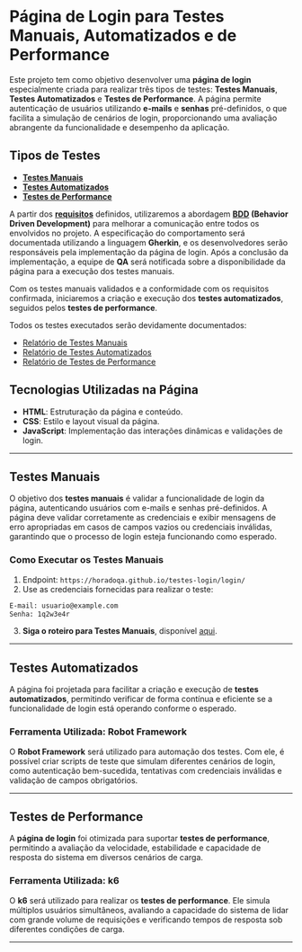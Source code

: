 # Página de Login para Testes Manuais, Automatizados e de Performance

Este projeto tem como objetivo desenvolver uma **página de login** especialmente criada para realizar três tipos de testes: **Testes Manuais**, **Testes Automatizados** e **Testes de Performance**. A página permite autenticação de usuários utilizando **e-mails** e **senhas** pré-definidos, o que facilita a simulação de cenários de login, proporcionando uma avaliação abrangente da funcionalidade e desempenho da aplicação.

## Tipos de Testes

- **[Testes Manuais](#testes-manuais)**
- **[Testes Automatizados](#testes-automatizados)**
- **[Testes de Performance](#testes-de-performance)**

A partir dos **[requisitos](requisitos.md)** definidos, utilizaremos a abordagem **[BDD](./bdd/gherkin.md) (Behavior Driven Development)** para melhorar a comunicação entre todos os envolvidos no projeto. A especificação do comportamento será documentada utilizando a linguagem **Gherkin**, e os desenvolvedores serão responsáveis pela implementação da página de login. Após a conclusão da implementação, a equipe de **QA** será notificada sobre a disponibilidade da página para a execução dos testes manuais.

Com os testes manuais validados e a conformidade com os requisitos confirmada, iniciaremos a criação e execução dos **testes automatizados**, seguidos pelos **testes de performance**.

Todos os testes executados serão devidamente documentados:

- [Relatório de Testes Manuais](./testes/manuais/relatorio.md)
- [Relatório de Testes Automatizados](./testes/automatizados/relatório.md)
- [Relatório de Testes de Performance](./testes/performance/relatório.md)

## Tecnologias Utilizadas na Página

- **HTML**: Estruturação da página e conteúdo.
- **CSS**: Estilo e layout visual da página.
- **JavaScript**: Implementação das interações dinâmicas e validações de login.

---

## Testes Manuais

O objetivo dos **testes manuais** é validar a funcionalidade de login da página, autenticando usuários com e-mails e senhas pré-definidos. A página deve validar corretamente as credenciais e exibir mensagens de erro apropriadas em casos de campos vazios ou credenciais inválidas, garantindo que o processo de login esteja funcionando como esperado.

### Como Executar os Testes Manuais

1. Endpoint: `https://horadoqa.github.io/testes-login/login/`
2. Use as credenciais fornecidas para realizar o teste:

```bash
E-mail: usuario@example.com
Senha: 1q2w3e4r
```

3. **Siga o roteiro para Testes Manuais**, disponível [aqui](./testes/manuais/roteiro.md).

---

## Testes Automatizados

A página foi projetada para facilitar a criação e execução de **testes automatizados**, permitindo verificar de forma contínua e eficiente se a funcionalidade de login está operando conforme o esperado.

### Ferramenta Utilizada: **Robot Framework**

O **Robot Framework** será utilizado para automação dos testes. Com ele, é possível criar scripts de teste que simulam diferentes cenários de login, como autenticação bem-sucedida, tentativas com credenciais inválidas e validação de campos obrigatórios.

---

## Testes de Performance

A **página de login** foi otimizada para suportar **testes de performance**, permitindo a avaliação da velocidade, estabilidade e capacidade de resposta do sistema em diversos cenários de carga.

### Ferramenta Utilizada: **k6**

O **k6** será utilizado para realizar os **testes de performance**. Ele simula múltiplos usuários simultâneos, avaliando a capacidade do sistema de lidar com grande volume de requisições e verificando tempos de resposta sob diferentes condições de carga.

--- 
